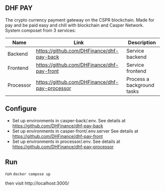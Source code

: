 ## DHF PAY
The crypto currency payment gateway on the CSPR blockchain. Made for pay and be paid easy and chill with blockchain and Casper Network.
System composet from 3 services:

|       Name         |            Link              |        Description                 |
|----------------|-------------------------------|-----------------------------|
|Backend  |<https://github.com/DHFinance/dhf-pay-back>            | Service backend            |
|Frontend          |<https://github.com/DHFinance/dhf-pay-front>            |Service frontend            |
|Processor          |<https://github.com/DHFinance/dhf-pay-processor>| Process a background tasks|

## Configure
- Set up environments in casper-back/.env. See details at <https://github.com/DHFinance/dhf-pay-back>
- Set up environments in casper-front/.env.server See details at <https://github.com/DHFinance/dhf-pay-front>
- Set up environments in processor/.env. See details at <https://github.com/DHFinance/dhf-pay-processor>

## Run 

run `docker compose up ` 

then visit http://localhost:3000/
